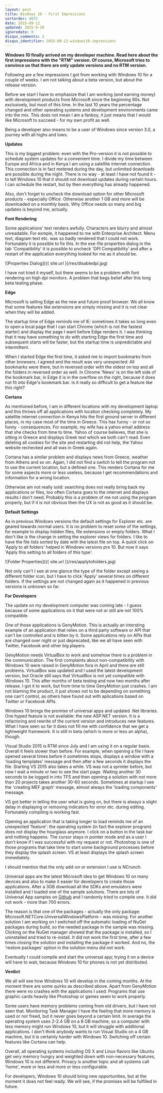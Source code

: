 ```yaml
---
layout: post
title: Windows 10 - First Impressions
sortorder: 4075
date: 2015-09-12
updated: 2015-9-20
ignoredate: 0
disqus_comments: 1
disqus_identifier: 2015-09-12-windows10-impressions
---
```


**Windows 10 finally arrived on my developer machine. Read here about the first impressions with the "RTM" version. Of course, Microsoft tries to convince us that there are only update versions and no RTM version.**

Following are a few impressions I got from working with Windows 10 for a couple of weeks. I am not talking about a beta version, but about the release version.

Before we start I have to emphasize that I am working (and earning money) with development products from Microsoft since the beginning 90s. Not exclusively, but most of this time. In the last 10 years the percentage changed and other operating systems and development environments came into the mix. This does not mean I am a fanboy, it just means that I would like Microsoft to succeed - for my own profit as well.

Being a developer also means to be a user of Windows since version 3.0, a journey with all highs and lows.

**Updates**

This is my biggest problem: even with the Pro-version it is not possible to schedule system updates for a convenient time. I divide my time between Europe and Africa and in Kenya I am using a satellite internet connection. This connection is in fact metered during the day, but unlimited downloads are possible during the night. There is no way - at least I have not found it - to tell Windows 10 that it should not download updates during certain hours. I can schedule the restart, but by then everything has already happened.

Also, don't forget to uncheck the download option for other Microsoft products - especially Office. Otherwise another 1 GB and more will be downloaded on a monthly basis. Why Office needs so many and big updates is beyond me, actually.

**Font Rendering**

Some applications' text renders awfully. Characters are blurry and almost unreadable. For exmple, it happened to me with Enterprise Architect. Menu text, diagram text etc. was so badly rendered that I could not work. Fortunately it is possible to fix this. In the exe-file properties dialog in the tab 'Compatibility' it is possible to uncheck 'DPI Compatibility' and after a restart of the application everything looked for me as it should be.

![Properties Dialog]({{ site.url }}/res/disabledpi.jpg)

I have not tried it myself, but there seems to be a problem with font rendering on high dpi monitors. A problem that begs belief after this long beta testing phase.

**Edge**

Microsoft is selling Edge as the new and future proof browser. We all know that some features like extensions are simply missing and it is not clear when they will be added.

The startup time of Edge reminds me of IE: sometimes it takes so long even to open a local page that I can start Chrome (which is not the fastest starter) and display the page I want before Edge renders it. I was thinking that it may have something to do with starting Edge the first time and subsequent starts will be faster, but the startup time is unpredictable and intermittent.

When I started Edge the first time, it asked me to import bookmarks from other browsers. I agreed and the result was very unexpected: All bookmarks were there, but in reversed order with the oldest on top and all the folders in reversed order as well. In Chrome 'News' is on the left side of the bookmark bar, in Edge it is in the overflow on the right, because it does not fit into Edge's bookmark bar. Is it really so difficult to get a feature like this right?

**Cortana**

As mentioned before, I am in different locations with my development laptop and this throws off all applications with location checking completely. My satellite internet connection in Kenya hits the first ground server in different places, in my case most of the time in Greece. This has funny - or not so funny - consequences. For example, my wife has a yahoo email address that she checks from time to time. Yahoo of course believes, that she is sitting in Greece and displays Greek text which we both can't read. Even deleting all cookies for the site and restarting did not help, the Yahoo website rechecked and all was in Greek again.

Cortana has a similar problem and displays news from Greece, weather from Athens and so on. Again, I did not find a switch to tell the program not to use the current location, but a defined one. This renders Cortana for me for some aspects more or less useless, because I get recommendations and information for a wrong location.

Otherwise am not really sold: searching does not really bring back my applications or files, too often Cortana goes to the internet and displays results I don't need. Probably this is a problem of me not using the program properly, but if it is not obvious then the UX is not as good as it should be.

**Default Settings**

As in previous Windows versions the default settings for Explorer etc. are geared towards normal users. It is no problem to reset some of the settings, for example to display hidden files, file extensions or empty folders. What I don't like is the change in setting the explorer views for folders. I like to have the file lists sorted by date with the latest file on top. A quick click on 'Apply to all folders' helped in Windows versions pre 10. But now it says 'Apply this setting to all folders of this type'.

![Folder Properties]({{ site.url }}/res/applytofolders.jpg)

Not only can't I see at one glance the type of the folder except seeing a different folder icon, but I have to click 'Apply' several times on different folders. If the settings are not changed again as it happened in previous versions is unknown so far.  

**For Developers**

The update on my development computer was coming late - I guess because of some applications on it that were not or still are not 100% compatible.

One of those applications is GenyMotion. This is actually an intersting example of an application that relies on a third party software or API that can't be controlled and is bitten by it. Some applications rely on APIs that are changed over night or just deprecated, like we all have seen with Twitter, Facebook and other big players.

GenyMotion needs VirtualBox to work and somehow there is a problem in the communication. The first complaints about non-compatibility with Windows 10 were raised in GenyMotion fora in April and there are still problems. VirtualBox was updated and I used the latest development version, but Oracle still says that VirtualBox is not yet compatible with Windows 10. This after months of beta testing and now two months after release. I got it to work, but from time to time GenyMotion just crashes. I am not blaming the product, it just shows not to be depending on something one can't control, as others have found out with aplications based on Twitter or Facebook APIs.

Windows 10 brings the promise of universal apps and updated .Net libraries. One hyped feature is not available: the new ASP.NET version. It is a refactoring and rewrite of the current version and introduces new features. What I have seen so far it does not fill me with confidence that we get a lightweight framework. It is still in beta (which is more or less an alpha), though.

Visual Studio 2015 is RTM since July and I am using it on a regular basis. Overall it feels slower than before. For example, when opening a file I have opened several times before it sometimes stops, displays a window with a 'loading templates' message and then after a few seconds it displays the file. Starting VS 2015 also takes a while. VS was not a sprinter before, but now I wait a minute or two to see the start page. Waiting another 30 seconds to be logged in into TFS and then opening a solution with not more than 20 projects takes another 30-60 seconds. Sometimes at startup I see the 'creating MEF graph' message, almost always the 'loading components' message.

VS got better in telling the user what is going on, but there is always a slight delay in displaying or removing indicators for error etc. during editing. Fortunately compiling is working fast.

Opening an application that is taking longer to load reminds me of an unexpected 'feature': the operating system (in fact the explorer program) does not display the hourglass anymore. I click on a button in the task bar and nothing happens. The cursor stays in pointer mode and as a user I don't know if I was successful with my request or not. Photoshop is one of those programs that take time to start some background processes before they display the splash screen. VS at least displays the splash screen immediately.

I should mention that the only add-on or extension I use is NCrunch.

Universal apps are the latest Microsoft idea to get Windows 10 on many devices and also to make it easier for developers to create those applications. After a 3GB download all the SDKs and emulators were installed and I loaded one of the sample solutions. There are lots of Universal App samples on [Github](https://github.com/Microsoft/Windows-universal-samples) and I randomly tried to compile one. It did not work - more than 700 errors.

The reason is that one of the packages - actually the only package: Microsoft.NETCore.UniversalWindowsPlatform - was missing. For another solution I am working on I switched off the automatic loading of NuGet packages during build, so the needed package in the sample was missing. Clicking on the NuGet manager showed that the package is installed, so I uninstalled and tried to re-install. It did not work the first time, after a few times closing the solution and installing the package it worked. And no, the 'restore packages' option in the solution menu did not work.

Eventually I could compile and start the universal app; trying it on a device will have to wait, because Windows 10 for phones is not yet distributed.

**Verdict**

We all will see how Windows 10 will develop in the coming months. At the moment there are some quirks as described above. Apart from GenyMotion there were no crashes with the applications I used. Programs that use graphic cards heavily like Photoshop or games seem to work properly.

Some users have memory problems coming from old drivers, but I have not seen that. Monitoring Task Manager I have the feeling that more memory is used or nor freed, but it never goes beyond a certain limit. In average the operating system uses 2-2.4 GB on a 8 GB machine, so a computer with less memory might run Windows 10, but it will struggle with additional applications. I don't think anybody wants to run Visual Studio on a 4 GB machine, but it is certainly harder with Windows 10. Switching off certain features like Cortana can help.

Overall, all operating systems including OS X and Linux flavors like Ubuntu get very memory hungry and weighted down with non-necessary features, Windows 10 is not different. Privacy is another topic and all systems call 'home', more or less and more or less configurable.

For developers, Windows 10 should bring new opportunities, but at the moment it does not feel ready. We will see, if the promises will be fulfilled in future.  
